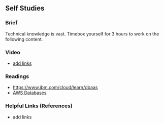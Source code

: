 ## Self Studies

### Brief

Technical knowledge is vast. Timebox yourself for 3 hours to work on the following content.

### Video 

- [add links](https://www.youtube.com/watch?v=qfiOVB3yMHQ)

### Readings

- https://www.ibm.com/cloud/learn/dbaas
- [AWS Databases](https://aws.amazon.com/free/database/?trk=fc551e06-56b0-418c-9ddd-5c9dba18569b&sc_channel=ps&s_kwcid=AL!4422!3!548908918473!e!!g!!aws%20database%20hosting&ef_id=CjwKCAjwpqCZBhAbEiwAa7pXeZ1g13KmSBvK8Q5fNjIkcDyk4XvdHEkAYQPnN2acCCfD2wt7drwwbBoCKGUQAvD_BwE:G:s&s_kwcid=AL!4422!3!548908918473!e!!g!!aws%20database%20hosting)

### Helpful Links (References)

- add links
